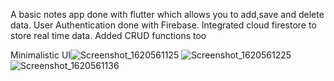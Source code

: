 A basic notes app done with flutter which allows you to add,save and delete data.
User Authentication done with Firebase.
Integrated cloud firestore to store real time data.
Added CRUD functions too

Minimalistic UI![Screenshot_1620561125](https://user-images.githubusercontent.com/71585678/117571500-6d73ad00-b0ec-11eb-92de-6494434df640.png)
![Screenshot_1620561225](https://user-images.githubusercontent.com/71585678/117571503-719fca80-b0ec-11eb-97dd-1fa06f97e321.png)
![Screenshot_1620561136](https://user-images.githubusercontent.com/71585678/117571510-795f6f00-b0ec-11eb-9dd9-43c67f60331a.png)

